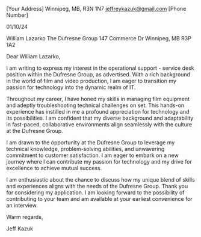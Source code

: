 [Your Address]
Winnipeg, MB, R3N 1N7
jeffreykazuk@gmail.com
[Phone Number]

01/10/24

William Lazarko
The Dufresne Group
147 Commerce Dr
Winnipeg, MB R3P 1A2

Dear William Lazarko,

I am writing to express my interest in the operational support - service desk position within the Dufresne Group, as advertised. With a rich background in the world of film and video production, I am eager to transition my passion for technology into the dynamic realm of IT.

Throughout my career, I have honed my skills in managing film equipment and adeptly troubleshooting technical challenges on set. This hands-on experience has instilled in me a profound appreciation for technology and its possibilities. I am confident that my diverse background and adaptability in fast-paced, collaborative environments align seamlessly with the culture at the Dufresne Group.

I am drawn to the opportunity at the Dufresne Group to leverage my technical knowledge, problem-solving abilities, and unwavering commitment to customer satisfaction. I am eager to embark on a new journey where I can contribute my passion for technology and my drive for excellence to achieve mutual success.

I am enthusiastic about the chance to discuss how my unique blend of skills and experiences aligns with the needs of the Dufresne Group. Thank you for considering my application. I am looking forward to the possibility of contributing to your team and am available at your earliest convenience for an interview.

Warm regards,

Jeff Kazuk